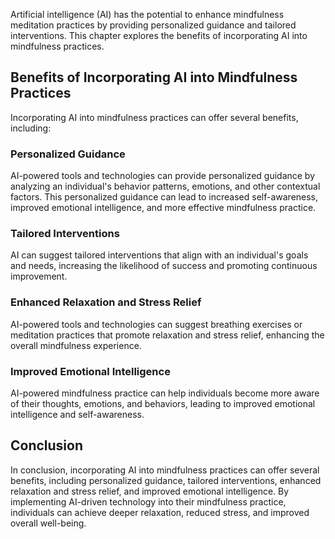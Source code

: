 
Artificial intelligence (AI) has the potential to enhance mindfulness meditation practices by providing personalized guidance and tailored interventions. This chapter explores the benefits of incorporating AI into mindfulness practices.

Benefits of Incorporating AI into Mindfulness Practices
-------------------------------------------------------

Incorporating AI into mindfulness practices can offer several benefits, including:

### Personalized Guidance

AI-powered tools and technologies can provide personalized guidance by analyzing an individual's behavior patterns, emotions, and other contextual factors. This personalized guidance can lead to increased self-awareness, improved emotional intelligence, and more effective mindfulness practice.

### Tailored Interventions

AI can suggest tailored interventions that align with an individual's goals and needs, increasing the likelihood of success and promoting continuous improvement.

### Enhanced Relaxation and Stress Relief

AI-powered tools and technologies can suggest breathing exercises or meditation practices that promote relaxation and stress relief, enhancing the overall mindfulness experience.

### Improved Emotional Intelligence

AI-powered mindfulness practice can help individuals become more aware of their thoughts, emotions, and behaviors, leading to improved emotional intelligence and self-awareness.

Conclusion
----------

In conclusion, incorporating AI into mindfulness practices can offer several benefits, including personalized guidance, tailored interventions, enhanced relaxation and stress relief, and improved emotional intelligence. By implementing AI-driven technology into their mindfulness practice, individuals can achieve deeper relaxation, reduced stress, and improved overall well-being.
